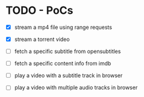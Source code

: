 # TODO - PoCs
- [X] stream a mp4 file using range requests
- [X] stream a torrent video
- [ ] fetch a specific subtitle from opensubtitles
- [ ] fetch a specific content info from imdb
- [ ] play a video with a subtitle track in browser
- [ ] play a video with multiple audio tracks in browser

